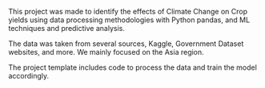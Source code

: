 This project was made to identify the effects of Climate Change on Crop yields using data processing methodologies with Python pandas, and ML techniques and predictive analysis.

The data was taken from several sources, Kaggle, Government Dataset websites, and more. We mainly focused on the Asia region. 

The project template includes code to process the data and train the model accordingly.
